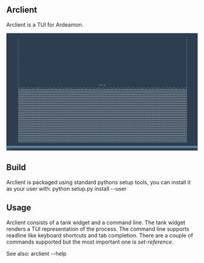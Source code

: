 ## Arclient

Arclient is a TUI for Ardeamon.

![Arclient](https://raw.githubusercontent.com/poljar/Ardaemon/master/tex/figures/arclient.png)

## Build

Arclient is packaged using standard pythons setup tools, you can install it as
your user with:
    python setup.py install --user

## Usage

Arclient consists of a tank widget and a command line. The tank widget
renders a TUI representation of the process. The command line supports readline
like keyboard shortcuts and tab completion. There are a couple of commands
supported but the most important one is *set-reference*.

See also:
    arclient --help
